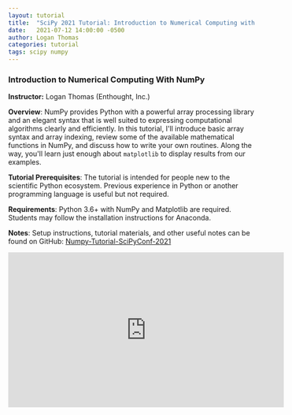 ```yaml
---
layout: tutorial
title:  "SciPy 2021 Tutorial: Introduction to Numerical Computing with Numpy"
date:   2021-07-12 14:00:00 -0500
author: Logan Thomas
categories: tutorial
tags: scipy numpy
---
```

### Introduction to Numerical Computing With NumPy
**Instructor:** Logan Thomas (Enthought, Inc.)

**Overview**: NumPy provides Python with a powerful array processing library and an elegant syntax that is well suited to expressing computational algorithms clearly and efficiently. In this tutorial, I'll introduce basic array syntax and array indexing, review some of the available mathematical functions in NumPy, and discuss how to write your own routines. Along the way, you'll learn just enough about `matplotlib` to display results from our examples.

**Tutorial Prerequisites**: The tutorial is intended for people new to the scientific Python ecosystem. Previous experience in Python or another programming language is useful but not required.

**Requirements**: Python 3.6+ with NumPy and Matplotlib are required. Students may follow the installation instructions for Anaconda.

**Notes**: Setup instructions, tutorial materials, and other useful notes can be found on GitHub: [Numpy-Tutorial-SciPyConf-2021](https://github.com/enthought/Numpy-Tutorial-SciPyConf-2021)

<iframe width="560" height="315" src="https://www.youtube.com/embed/8L1MgStSZhk" title="YouTube video player" frameborder="0" allow="accelerometer; autoplay; clipboard-write; encrypted-media; gyroscope; picture-in-picture" allowfullscreen></iframe>


